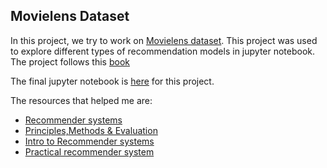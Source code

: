 ## Movielens Dataset

In this project, we try to work on [Movielens dataset](https://grouplens.org/datasets/movielens/). This project was used to explore different types of recommendation models in jupyter notebook. The project follows this [book](https://github.com/abishekarun/Movielens/blob/master/Collective_Intelligence.ipynb)

The final jupyter notebook is [here](https://github.com/abishekarun/Movielens/blob/master/recommendations.ipynb) for this project.

The resources that helped me are:

+ [Recommender systems](https://www.analyticsvidhya.com/blog/2016/06/quick-guide-build-recommendation-engine-python/)
+ [Principles,Methods & Evaluation](https://www.sciencedirect.com/science/article/pii/S1110866515000341)
+ [Intro to Recommender systems](https://hackernoon.com/introduction-to-recommender-system-part-1-collaborative-filtering-singular-value-decomposition-44c9659c5e75)
+ [Practical recommender system](https://www.manning.com/books/practical-recommender-systems) 
